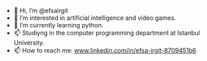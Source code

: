 - 👋 Hi, I’m @efsairgit
- 👀 I’m interested in artificial intelligence and video games.
- 🌱 I’m currently learning python.
- 📫 Studiyng in the computer programming department at Istanbul University.
- 📫 How to reach me: www.linkedin.com/in/efsa-irgit-8709451b6
